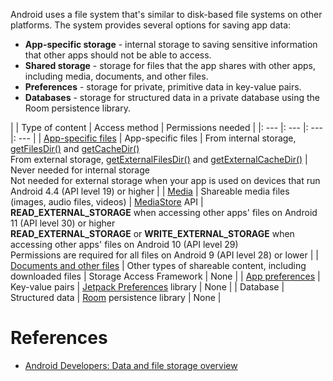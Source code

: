 Android uses a file system that's similar to disk-based file systems on other platforms. The system provides several options for saving app data:
- **App-specific storage** - internal storage to saving sensitive information that other apps should not be able to access.
- **Shared storage** - storage for files that the app shares with other apps, including media, documents, and other files.
- **Preferences** - storage for private, primitive data in key-value pairs.
- **Databases** - storage for structured data in a private database using the Room persistence library.

|  | Type of content | Access method | Permissions needed |
|: --- |: --- |: --- |: --- |
| [App-specific files](https://developer.android.com/training/data-storage/app-specific) | App-specific files | From internal storage, [getFilesDir()](https://developer.android.com/reference/android/content/Context#getFilesDir()) and [getCacheDir()](https://developer.android.com/reference/android/content/Context#getCacheDir())<br>From external storage, [getExternalFilesDir()](https://developer.android.com/reference/android/content/Context#getExternalFilesDir(java.lang.String)) and [getExternalCacheDir()](https://developer.android.com/reference/android/content/Context#getExternalCacheDir()) | Never needed for internal storage<br>Not needed for external storage when your app is used on devices that run Android 4.4 (API level 19) or higher |
| [Media](https://developer.android.com/training/data-storage/shared/media) | Shareable media files (images, audio files, videos) | [MediaStore](https://developer.android.com/reference/android/provider/MediaStore) API | **READ_EXTERNAL_STORAGE** when accessing other apps' files on Android 11 (API level 30) or higher<br>**READ_EXTERNAL_STORAGE** or **WRITE_EXTERNAL_STORAGE** when accessing other apps' files on Android 10 (API level 29)<br>Permissions are required for all files on Android 9 (API level 28) or lower |
| [Documents and other files](https://developer.android.com/training/data-storage/shared/documents-files) | Other types of shareable content, including downloaded files | Storage Access Framework | None |
| [App preferences](https://developer.android.com/training/data-storage/shared-preferences) | Key-value pairs | [Jetpack Preferences](https://developer.android.com/guide/topics/ui/settings/use-saved-values) library | None |
| Database | Structured data | [Room](https://developer.android.com/training/data-storage/room) persistence library | None |

# References

- [Android Developers: Data and file storage overview](https://developer.android.com/training/data-storage)
